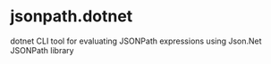 # jsonpath.dotnet
dotnet CLI tool for evaluating JSONPath expressions using Json.Net JSONPath library
